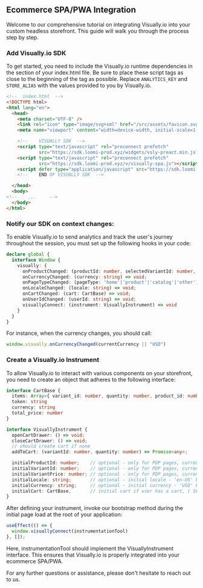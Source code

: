 ## Ecommerce SPA/PWA Integration

Welcome to our comprehensive tutorial on integrating Visually.io into your custom headless storefront. This guide will walk you through the process step by step.

### Add Visually.io SDK
To get started, you need to include the Visually.io runtime dependencies in the <head> section of your index.html file. Be sure to place these script tags as close to the beginning of the <head> tag as possible. Replace `ANALYTICS_KEY` and `STORE_ALIAS` with the values provided to you by Visually.io.

```html
<!--  index.html  -->
<!DOCTYPE html>
<html lang="en">
  <head>
    <meta charset="UTF-8" />
    <link rel="icon" type="image/svg+xml" href="/src/assets/favicon.svg" />
    <meta name="viewport" content="width=device-width, initial-scale=1.0" />

    <!--    VISUALLY SDK  -->
    <script type="text/javascript" rel="preconnect prefetch"
            src="https://sdk.loomi-prod.xyz/widgets/vsly-preact.min.js?k=ANALYTICS_KEY&e=2&s=STORE_ALIAS"></script>
    <script type="text/javascript" rel="preconnect prefetch"
            src="https://sdk.loomi-prod.xyz/v/visually-spa.js"></script>
    <script defer type="application/javascript" src="https://sdk.loomi-prod.xyz/v/visually-a-spa.js"></script>
    <!--    END OF VISUALLY SDK  -->

  </head>
  <body>
<!--    ...     -->
  </body>
</html>
```

### Notify our SDK on context changes:
To enable Visually.io to send analytics and track the user's journey throughout the session, you must set up the following hooks in your code:

```typescript
declare global {
  interface Window {
    visually: {
      onProductChanged: (productId: number, selectedVariantId: number, variantPrice: number) => void;
      onCurrencyChanged: (currency: string) => void;
      onPageTypeChanged: (pageType: 'home'|'product'|'catalog'|'other') => void;
      onLocaleChanged: (locale: string) => void;
      onCartChanged: (cart: CartBase) => void;
      onUserIdChanged: (userId: string) => void;
      visuallyConnect: (instrument: VisuallyInstrument) => void
    }
  }
}
```

For instance, when the currency changes, you should call:
```typescript
window.visually.onCurrencyChanged(currentCurrency || "USD")
```

### Create a Visually.io Instrument
To allow Visually.io to interact with various components on your storefront, you need to create an object that adheres to the following interface:

```typescript
interface CartBase {
  items: Array<{ variant_id: number, quantity: number, product_id: number, price: number }>
  token: string
  currency: string
  total_price: number
}

interface VisuallyInstrument {
  openCartDrawer: () => void;
  closeCartDrawer: () => void;
  // should create cart if none
  addToCart: (variantId: number, quantity: number) => Promise<any>;

  initialProductId: number;    // optional - only for PDP pages, current product id
  initialVariantId: number;    // optional - only for PDP pages, current variant id
  initialVariantPrice: number; // optional - only for PDP pages, current variant price
  initialLocale: string;       // optional - initial locale - 'en-US' by default
  initialCurrency: string;     // optional - initial currency - 'USD' by default
  initialCart: CartBase,       // initial cart if user has a cart, ( SEE CartBase interface )
}
```

After defining your instrument, invoke our bootstrap method during the initial page load at the root of your application:
```typescript
useEffect(() => {
  window.visuallyConnect(instrumentationTool)
}, []);
```

Here, instrumentationTool should implement the VisuallyInstrument interface. This ensures that Visually.io is properly integrated into your ecommerce SPA/PWA.

For any further questions or assistance, please don't hesitate to reach out to us.
